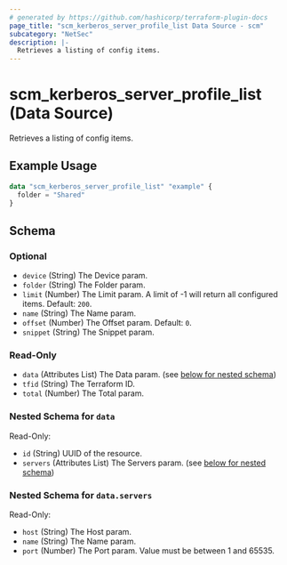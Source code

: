 ```yaml
---
# generated by https://github.com/hashicorp/terraform-plugin-docs
page_title: "scm_kerberos_server_profile_list Data Source - scm"
subcategory: "NetSec"
description: |-
  Retrieves a listing of config items.
---
```


# scm_kerberos_server_profile_list (Data Source)

Retrieves a listing of config items.

## Example Usage

```terraform
data "scm_kerberos_server_profile_list" "example" {
  folder = "Shared"
}
```

<!-- schema generated by tfplugindocs -->
## Schema

### Optional

- `device` (String) The Device param.
- `folder` (String) The Folder param.
- `limit` (Number) The Limit param. A limit of -1 will return all configured items. Default: `200`.
- `name` (String) The Name param.
- `offset` (Number) The Offset param. Default: `0`.
- `snippet` (String) The Snippet param.

### Read-Only

- `data` (Attributes List) The Data param. (see [below for nested schema](#nestedatt--data))
- `tfid` (String) The Terraform ID.
- `total` (Number) The Total param.

<a id="nestedatt--data"></a>
### Nested Schema for `data`

Read-Only:

- `id` (String) UUID of the resource.
- `servers` (Attributes List) The Servers param. (see [below for nested schema](#nestedatt--data--servers))

<a id="nestedatt--data--servers"></a>
### Nested Schema for `data.servers`

Read-Only:

- `host` (String) The Host param.
- `name` (String) The Name param.
- `port` (Number) The Port param. Value must be between 1 and 65535.
